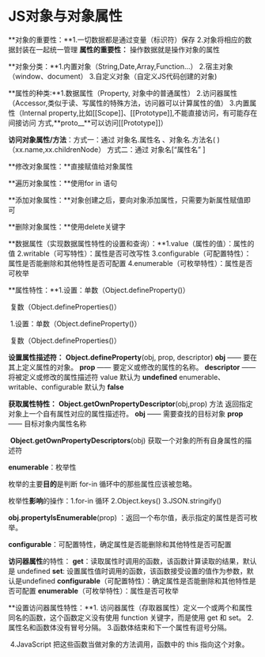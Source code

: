 # JS对象与对象属性

**对象的重要性：**1.一切数据都是通过变量（标识符）保存
                           2.对象将相应的数据封装在一起统一管理
**属性的重要性：** 操作数据就是操作对象的属性

**对象分类：**1.内置对象（String,Date,Array,Function...）
                    2.宿主对象（window、document）
                    3.自定义对象（自定义JS代码创建的对象)

**属性的种类:**1.数据属性（Property, 对象中的普通属性）
                    2.访问器属性（Accessor,类似于读、写属性的特殊方法，访问器可以计算属性的值）
                    3.内置属性（Internal  property,比如[[Scope]]、[[Prototype]],不能直接访问，有可能存在间接访问   方式,**proto__**可以访问[[Prototype]]）

**访问对象属性/方法**：方式一：通过 对象名.属性名 、对象名.方法名( )（xx.name,xx.childrenNode）
                                   方式二：通过 对象名[“属性名” ]

**修改对象属性：**直接赋值给对象属性

**遍历对象属性：**使用for   in 语句

**添加对象属性：**对象创建之后，要向对象添加属性，只需要为新属性赋值即可

**删除对象属性：**使用delete关键字

**数据属性（实现数据属性特性的设置和查询）：**1.value（属性的值）：属性的值
                   2.writable（可写特性）：属性是否可改写性
                   3.configurable（可配置特性）：属性是否能删除和其他特性是否可配置
                   4.enumerable（可枚举特性）：属性是否可枚举

**属性特性：**1.设置：单数（Object.defineProperty()）

​                                  复数（Object.defineProperties()）

​                   1.设置：单数（Object.defineProperty()）

​                                  复数（Object.defineProperties()）

**设置属性描述符：** **Object.defineProperty**(obj, prop, descriptor)
                                **obj** —— 要在其上定义属性的对象。
                                **prop** —— 要定义或修改的属性的名称。
                                **descriptor** —— 将被定义或修改的属性描述符
                                value 默认为 **undefined**
                                enumerable、writable、configurable 默认为 **false**

 **获取属性特性：** **Object.getOwnPropertyDescriptor**(obj,prop) 方法
                                返回指定对象上一个自有属性对应的属性描述符。
                                **obj** —— 需要查找的目标对象
                                 **prop** —— 目标对象内属性名称

​                                **Object.getOwnPropertyDescriptors**(obj) 
​                                获取一个对象的所有自身属性的描述符

**enumerable**：枚举性

枚举的主要**目的**是判断 for-in 循环中的那些属性应该被忽略。

 枚举性**影响**的操作：1.for-in 循环
                                    2.Object.keys()
                                    3.JSON.stringify()

**obj.propertyIsEnumerable**(prop) ：返回一个布尔值，表示指定的属性是否可枚举。

 **configurable**：可配置特性，确定属性是否能删除和其他特性是否可配置

**访问器属性**的特性： **get**：读取属性时调用的函数，该函数计算读取的结果，默认是 undefined
                                   **set**: 设置属性值时调用的函数，该函数接受设置的值作为参数，默认是undefined
                                    **configurable**（可配置特性）：确定属性是否能删除和其他特性是否可配置
                                    **enumerable**（可枚举特性）：属性是否可枚举

**设置访问器属性特性：**1. 访问器属性（存取器属性）定义一个或两个和属性同名的函数，这个函数定义没有使用 function 关键字，而是使用 get 和 set。
                                      2.属性名和函数体没有冒号分隔。
                                      3.函数体结束和下一个属性有逗号分隔。

​                                      4.JavaScript 把这些函数当做对象的方法调用，函数中的 this 指向这个对象。